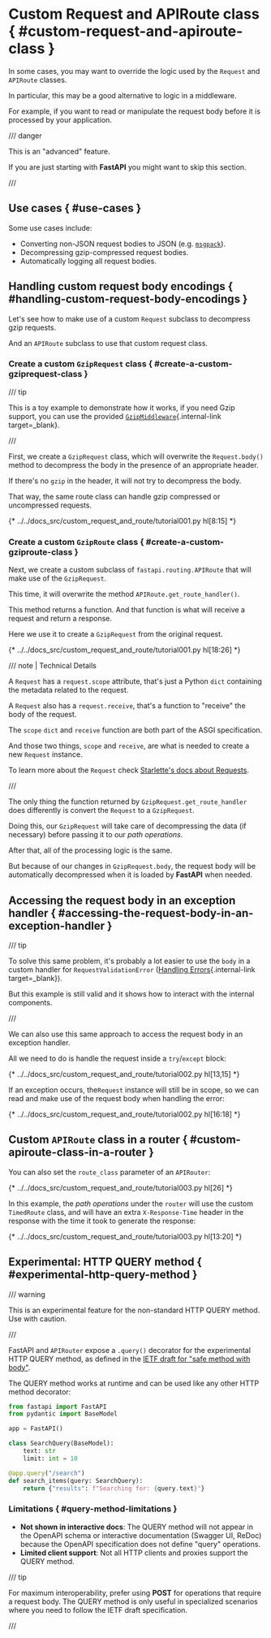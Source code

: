 # Custom Request and APIRoute class { #custom-request-and-apiroute-class }

In some cases, you may want to override the logic used by the `Request` and `APIRoute` classes.

In particular, this may be a good alternative to logic in a middleware.

For example, if you want to read or manipulate the request body before it is processed by your application.

/// danger

This is an "advanced" feature.

If you are just starting with **FastAPI** you might want to skip this section.

///

## Use cases { #use-cases }

Some use cases include:

* Converting non-JSON request bodies to JSON (e.g. <a href="https://msgpack.org/index.html" class="external-link" target="_blank">`msgpack`</a>).
* Decompressing gzip-compressed request bodies.
* Automatically logging all request bodies.

## Handling custom request body encodings { #handling-custom-request-body-encodings }

Let's see how to make use of a custom `Request` subclass to decompress gzip requests.

And an `APIRoute` subclass to use that custom request class.

### Create a custom `GzipRequest` class { #create-a-custom-gziprequest-class }

/// tip

This is a toy example to demonstrate how it works, if you need Gzip support, you can use the provided [`GzipMiddleware`](../advanced/middleware.md#gzipmiddleware){.internal-link target=_blank}.

///

First, we create a `GzipRequest` class, which will overwrite the `Request.body()` method to decompress the body in the presence of an appropriate header.

If there's no `gzip` in the header, it will not try to decompress the body.

That way, the same route class can handle gzip compressed or uncompressed requests.

{* ../../docs_src/custom_request_and_route/tutorial001.py hl[8:15] *}

### Create a custom `GzipRoute` class { #create-a-custom-gziproute-class }

Next, we create a custom subclass of `fastapi.routing.APIRoute` that will make use of the `GzipRequest`.

This time, it will overwrite the method `APIRoute.get_route_handler()`.

This method returns a function. And that function is what will receive a request and return a response.

Here we use it to create a `GzipRequest` from the original request.

{* ../../docs_src/custom_request_and_route/tutorial001.py hl[18:26] *}

/// note | Technical Details

A `Request` has a `request.scope` attribute, that's just a Python `dict` containing the metadata related to the request.

A `Request` also has a `request.receive`, that's a function to "receive" the body of the request.

The `scope` `dict` and `receive` function are both part of the ASGI specification.

And those two things, `scope` and `receive`, are what is needed to create a new `Request` instance.

To learn more about the `Request` check <a href="https://www.starlette.io/requests/" class="external-link" target="_blank">Starlette's docs about Requests</a>.

///

The only thing the function returned by `GzipRequest.get_route_handler` does differently is convert the `Request` to a `GzipRequest`.

Doing this, our `GzipRequest` will take care of decompressing the data (if necessary) before passing it to our *path operations*.

After that, all of the processing logic is the same.

But because of our changes in `GzipRequest.body`, the request body will be automatically decompressed when it is loaded by **FastAPI** when needed.

## Accessing the request body in an exception handler { #accessing-the-request-body-in-an-exception-handler }

/// tip

To solve this same problem, it's probably a lot easier to use the `body` in a custom handler for `RequestValidationError` ([Handling Errors](../tutorial/handling-errors.md#use-the-requestvalidationerror-body){.internal-link target=_blank}).

But this example is still valid and it shows how to interact with the internal components.

///

We can also use this same approach to access the request body in an exception handler.

All we need to do is handle the request inside a `try`/`except` block:

{* ../../docs_src/custom_request_and_route/tutorial002.py hl[13,15] *}

If an exception occurs, the`Request` instance will still be in scope, so we can read and make use of the request body when handling the error:

{* ../../docs_src/custom_request_and_route/tutorial002.py hl[16:18] *}

## Custom `APIRoute` class in a router { #custom-apiroute-class-in-a-router }

You can also set the `route_class` parameter of an `APIRouter`:

{* ../../docs_src/custom_request_and_route/tutorial003.py hl[26] *}

In this example, the *path operations* under the `router` will use the custom `TimedRoute` class, and will have an extra `X-Response-Time` header in the response with the time it took to generate the response:

{* ../../docs_src/custom_request_and_route/tutorial003.py hl[13:20] *}

## Experimental: HTTP QUERY method { #experimental-http-query-method }

/// warning

This is an experimental feature for the non-standard HTTP QUERY method. Use with caution.

///

FastAPI and `APIRouter` expose a `.query()` decorator for the experimental HTTP QUERY method, as defined in the <a href="https://www.ietf.org/archive/id/draft-ietf-httpbis-safe-method-w-body-02.html" class="external-link" target="_blank">IETF draft for "safe method with body"</a>.

The QUERY method works at runtime and can be used like any other HTTP method decorator:

```python
from fastapi import FastAPI
from pydantic import BaseModel

app = FastAPI()

class SearchQuery(BaseModel):
    text: str
    limit: int = 10

@app.query("/search")
def search_items(query: SearchQuery):
    return {"results": f"Searching for: {query.text}"}
```

### Limitations { #query-method-limitations }

* **Not shown in interactive docs**: The QUERY method will not appear in the OpenAPI schema or interactive documentation (Swagger UI, ReDoc) because the OpenAPI specification does not define "query" operations.
* **Limited client support**: Not all HTTP clients and proxies support the QUERY method.

/// tip

For maximum interoperability, prefer using **POST** for operations that require a request body. The QUERY method is only useful in specialized scenarios where you need to follow the IETF draft specification.

///
